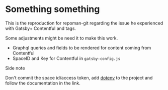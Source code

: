 # Something something

This is the reproduction for repoman-git regarding the issue he experienced with Gatsby+ Contentful and tags.

Some adjustments might be need it to make this work.
- Graphql queries and fields to be rendered for content coming from Contentful
- SpaceID and Key for Contentful in `gatsby-config.js`

Side note

Don't commit the space id/access token, add [dotenv](https://www.npmjs.com/package/dotenv) to the project and follow the documentation in the link.